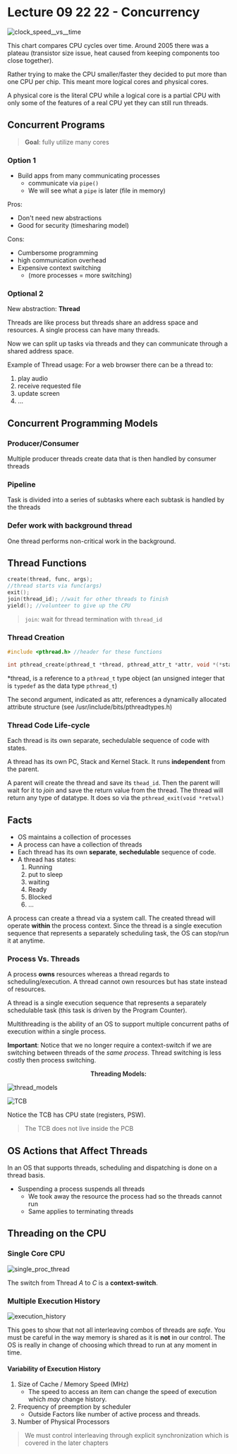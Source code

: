 # Lecture 09 22 22 - Concurrency

![clock_speed__vs__time](../../img/clock_speed__vs__time.png)

This chart compares CPU cycles over time. Around 2005 there was a plateau (transistor size issue, heat caused from keeping components too close together).

Rather trying to make the CPU smaller/faster they decided to put more than one CPU per chip. This meant more logical cores and physical cores.

A physical core is the literal CPU while a logical core is a partial CPU with only some of the features of a real CPU yet they can still run threads. 

## Concurrent Programs
> **Goal**: fully utilize many cores

### Option 1
+ Build apps from many communicating processes
	+ communicate via `pipe()`
	+ We will see what a `pipe` is later (file in memory)

Pros:
+ Don't need new abstractions
+ Good for security (timesharing model)

Cons:
+ Cumbersome programming
+ high communication overhead
+ Expensive context switching 
	+ (more processes = more switching)

### Optional 2
New abstraction: **Thread**

Threads are like process but threads share an address space and resources. A single process can have many threads. 

Now we can split up tasks via threads and they can communicate through a shared address space. 

Example of Thread usage:
For a web browser there can be a thread to:
1. play audio
2. receive requested file
3.  update screen
4. $\dotso$

## Concurrent Programming Models
### Producer/Consumer
Multiple producer threads create data that is then handled by consumer threads

### Pipeline
Task is divided into a series of subtasks where each subtask is handled by the threads

### Defer work with background thread
One thread performs non-critical work in the background. 

## Thread Functions
```c
create(thread, func, args); 
//thread starts via func(args) 
exit();
join(thread_id); //wait for other threads to finish
yield(); //volunteer to give up the CPU
```

> `join`: wait for thread termination with `thread_id`

### Thread Creation
```c
#include <pthread.h> //header for these functions

int pthread_create(pthread_t *thread, pthread_attr_t *attr, void *(*start_routine)(void *), void *arg);
```

\*thread, is a reference to a `pthread_t` type object (an unsigned integer that is `typedef` as the data type `pthread_t`)

The second argument, indicated as attr, references a dynamically allocated attribute structure (see /usr/include/bits/pthreadtypes.h)

### Thread Code Life-cycle
Each thread is its own separate, sechedulable sequence of code with states. 

A thread has its own PC, Stack and Kernel Stack. It runs **independent** from the parent. 

A parent will create the thread and save its `thead_id`. Then the parent will wait for it to *join* and save the return value from the thread. The thread will return any type of datatype. It does so via the `pthread_exit(void *retval)`

## Facts
+ OS maintains a collection of processes
+ A process can have a collection of threads
+ Each thread has its own **separate**, **sechedulable** sequence of code.
+ A thread has states:
	1. Running
	2. put to sleep
	3. waiting
	4. Ready
	5. Blocked
	6. $\dotso$ 

A process can create a thread via a system call. The created thread will operate **within** the process context. Since the thread is a single execution sequence that represents a separately scheduling task, the OS can stop/run it at anytime. 
 
### Process Vs. Threads
A process **owns** resources whereas a thread regards to scheduling/execution. A thread cannot own resources but has state instead of resources. 

A thread is a single execution sequence that represents a  separately schedulable task (this task is driven by the Program Counter).

Multithreading is the ability of an OS to support multiple concurrent paths of execution within a single process.

**Important**: Notice that we no longer require a context-switch if we are switching between threads of the *same process*. Thread switching is less costly then process switching. 

<p style="text-align:center;font-weight:600;">Threading Models:</p>

![thread_models](../../img/thread_models.png)

![TCB](../../img/TCB.png)

Notice the TCB has CPU state (registers, PSW).

> The TCB does not live inside the PCB

## OS Actions that Affect Threads
In an OS that supports threads, scheduling and dispatching is done on a thread basis.

+ Suspending a process suspends all threads
	+ We took away the resource the process had so the threads cannot run
	+ Same applies to terminating threads

## Threading on the CPU
### Single Core CPU
![single_proc_thread](../../img/single_proc_thread.png)

The switch from Thread $A$ to $C$ is a **context-switch**. 

### Multiple Execution History
![execution_history](../../img/execution_history.png)

This goes to show that not all interleaving combos of threads are *safe*. You must be careful in the way memory is shared as it is **not** in our control. The OS is really in change of choosing which thread to run at any moment in time. 

#### Variability of Execution History
1. Size of Cache / Memory Speed (MHz)
	+ The speed to access an item can change the speed of execution which *may* change history.
2. Frequency of preemption by scheduler
	+ Outside Factors like number of active process and threads. 
3. Number of Physical Processors

> We must control interleaving through explicit synchronization which is covered in the later chapters

